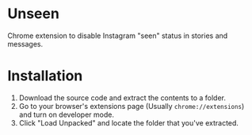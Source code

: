 # Unseen
Chrome extension to disable Instagram "seen" status in stories and messages.

# Installation

1. Download the source code and extract the contents to a folder.
2. Go to your browser's extensions page (Usually `chrome://extensions`) and turn on developer mode.
3. Click "Load Unpacked" and locate the folder that you've extracted. 
